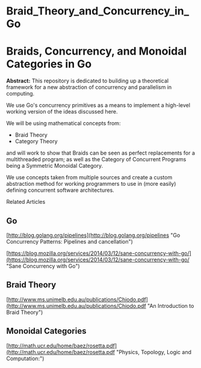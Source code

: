 Braid_Theory_and_Concurrency_in_Go
==================================

# Braids, Concurrency, and Monoidal Categories in Go #


**Abstract:**
This repository is dedicated to building up a theoretical framework for a new abstraction of concurrency and parallelism in computing.

We use Go's concurrency primitives as a means to implement a high-level working version of the ideas discussed here.

We will be using mathematical concepts from:

- Braid Theory
- Category Theory

and will work to show that Braids can be seen as perfect replacements for a multithreaded program; as well as the Category of Concurrent Programs being a Symmetric Monoidal Category.

We use concepts taken from multiple sources and create a custom abstraction method for working programmers to use in (more easily) defining concurrent software architectures.


Related Articles

## Go ##

[http://blog.golang.org/pipelines](http://blog.golang.org/pipelines "Go Concurrency Patterns: Pipelines and cancellation")

[https://blog.mozilla.org/services/2014/03/12/sane-concurrency-with-go/](https://blog.mozilla.org/services/2014/03/12/sane-concurrency-with-go/ "Sane Concurrency with Go")

## Braid Theory ##

[http://www.ms.unimelb.edu.au/publications/Chiodo.pdf](http://www.ms.unimelb.edu.au/publications/Chiodo.pdf "An Introduction to Braid Theory")

## Monoidal Categories ##

[http://math.ucr.edu/home/baez/rosetta.pdf](http://math.ucr.edu/home/baez/rosetta.pdf "Physics, Topology, Logic and Computation:")


